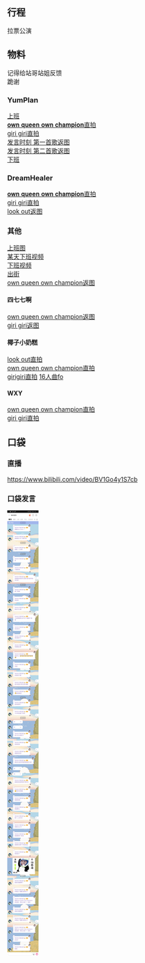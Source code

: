 ## 行程
拉票公演

## 物料
记得给站哥站姐反馈 <br>
跪谢
### YumPlan
[上班](https://weibo.com/7335378002/Kr8A0pRY7?from=page_1005057335378002_profile&wvr=6&mod=weibotime&type=comment#_rnd1627651009724)<br>
[𝐨𝐰𝐧 𝐪𝐮𝐞𝐞𝐧 𝐨𝐰𝐧 𝐜𝐡𝐚𝐦𝐩𝐢𝐨𝐧直拍](https://weibo.com/7335378002/KrbNWxHlc?type=comment)<br>
[giri giri直拍](https://weibo.com/7335378002/KrbS9gOew?type=comment)<br>
[发言时刻 第一首歌返图](https://weibo.com/7335378002/KrfEphcsX?from=page_1005057335378002_profile&wvr=6&mod=weibotime&type=comment#_rnd1627705115127)<br>
[发言时刻 第二首歌返图](https://weibo.com/7335378002/Krk6zzoCM?from=page_1005057335378002_profile&wvr=6&mod=weibotime#_rnd1627736121690)<br>
[下班](https://weibo.com/7335378002/KrcvNrvFH?from=page_1005057335378002_profile&wvr=6&mod=weibotime&type=comment#_rnd1627705151074)
### DreamHealer
[𝐨𝐰𝐧 𝐪𝐮𝐞𝐞𝐧 𝐨𝐰𝐧 𝐜𝐡𝐚𝐦𝐩𝐢𝐨𝐧直拍](https://weibo.com/6375088879/Krbdj89Px?ref=home&rid=0_0_8_4806661633697068521_0_0_0)<br>
[giri giri直拍](https://weibo.com/6375088879/KrbBKrdOJ?type=comment)<br>
[look out返图](https://weibo.com/6375088879/KrjNplLkg?type=comment#_rnd1627800285135)
### 其他
[上班图](https://weibo.com/7610635463/Kr8LBkJhw?type=comment#_rnd162764972716)<br>
[某天下班视频](https://weibo.com/5426632123/Kr334AMrV?type=comment)<br>
[下班视频](https://weibo.com/6065012774/KrcfCbtEI?type=comment)<br>
[出街](https://weibo.com/5415898244/Krcy70Wa2?type=comment)<br>
[own queen own champion返图](https://weibo.com/6284574909/KrhkGzJbq?type=comment#_rnd1627800676596)
#### 四七七啊
[own queen own champion返图](https://weibo.com/5873762247/KrDus5LaT)<br>
[giri giri返图](https://weibo.com/5873762247/KrOD48WOG)
#### 椰子小奶糕
[look out直拍](https://weibo.com/6864313428/Krcy9r0Jg?type=comment)<br>
[own queen own champion直拍](https://weibo.com/6864313428/KrcEqfOvV?type=comment)<br>
[girigiri直拍](https://weibo.com/6864313428/KrcPFBkK2?type=comment)
[16人曲fo](https://weibo.com/6864313428/KrjtJjUnx)
#### WXY
[own queen own champion直拍](https://weibo.com/1626138803/Kre8yqfQb?type=comment#_rnd1627704158307)<br>
[giri giri直拍](https://weibo.com/1626138803/KrmDy7lWH?type=comment)<br>

## 口袋
### 直播
https://www.bilibili.com/video/BV1Go4y1S7cb

### 口袋发言
![口袋发言](./pocket48/imgs/messages.jpeg)<br>
